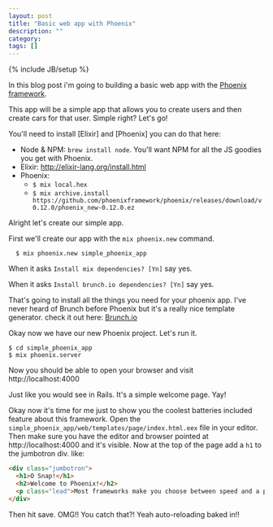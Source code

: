 ```yaml
---
layout: post
title: "Basic web app with Phoenix"
description: ""
category:
tags: []
---
```

{% include JB/setup %}


In this blog post i'm going to building a basic web app with the [Phoenix framework](http://www.phoenixframework.org/v0.12.0).


This app will be a simple app that allows you to create users and then  create cars for that user. Simple right? Let's go!

You'll need to install [Elixir] and [Phoenix] you can do that here:
* Node & NPM: `brew install node`. You'll want NPM for all the JS goodies you get with Phoenix.
* Elixir: http://elixir-lang.org/install.html
* Phoenix:
  * `$ mix local.hex`
  * `$ mix archive.install https://github.com/phoenixframework/phoenix/releases/download/v0.12.0/phoenix_new-0.12.0.ez`


Alright let's create our simple app.

First we'll create our app with the `mix phoenix.new` command.

      $ mix phoenix.new simple_phoenix_app

When it asks `Install mix dependencies? [Yn]` say yes.

When it asks `Install brunch.io dependencies? [Yn]` say yes.

That's going to install all the things you need for your phoenix app.
I've never heard of Brunch before Phoenix but it's a really nice template generator. check it out here: [Brunch.io](http://brunch.io/)

Okay now we have our new Phoenix project. Let's run it.

    $ cd simple_phoenix_app
    $ mix phoenix.server

Now you should be able to open your browser and visit http://localhost:4000


Just like you would see in Rails. It's a simple welcome page. Yay!

Okay now it's time for me just to show you the coolest batteries included feature about this framework. Open the `simple_phoenix_app/web/templates/page/index.html.eex` file in your editor. Then make sure you have the editor and browser pointed at http://localhost:4000 and it's visible. Now at the top of the page add a `h1` to the jumbotron div. like:  

``` html
<div class="jumbotron">
  <h1>O Snap!</h1>
  <h2>Welcome to Phoenix!</h2>
  <p class="lead">Most frameworks make you choose between speed and a productive environment. <a href="http://phoenixframework.org">Phoenix</a> and <a href="http://elixir-lang.org">Elixir</a> give you both.</p>
</div>
```
Then hit save. OMG!! You catch that?! Yeah auto-reloading baked in!!
